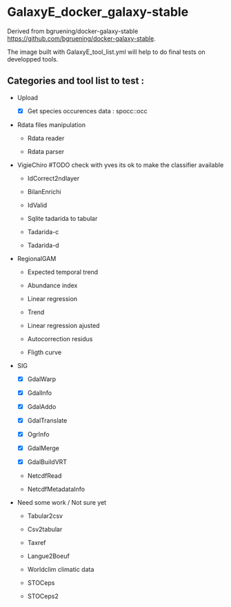 # GalaxyE_docker_galaxy-stable

Derived from bgruening/docker-galaxy-stable https://github.com/bgruening/docker-galaxy-stable.

The image built with GalaxyE_tool_list.yml will help to do final tests on developped tools.

## Categories and tool list to test  :

* Upload

   * [x] Get species occurences data : spocc::occ
   
   
* Rdata files manipulation

    * Rdata reader
    
    * Rdata parser
    
    
* VigieChiro #TODO check with yves its ok to make the classifier available

    * IdCorrect2ndlayer
    
    * BilanEnrichi
    
    * IdValid
    
    * Sqlite tadarida to tabular
    
    * Tadarida-c
    
    * Tadarida-d
    
    
* RegionalGAM

    * Expected temporal trend
    
    * Abundance index
    
    * Linear regression
    
    * Trend
    
    * Linear regression ajusted
    
    * Autocorrection residus
    
    * Fligth curve
    
    
* SIG

    * [x] GdalWarp
    
    * [x] GdalInfo
    
    * [x] GdalAddo
    
    * [x] GdalTranslate
    
    * [x] OgrInfo
    
    * [x] GdalMerge
    
    * [x] GdalBuildVRT
    
    * NetcdfRead
    
    * NetcdfMetadataInfo


* Need some work / Not sure yet

    * Tabular2csv
    
    * Csv2tabular
    
    * Taxref
    
    * Langue2Boeuf
    
    * Worldclim climatic data
    
    * STOCeps
    
    * STOCeps2
